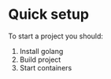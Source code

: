 # Quick setup
To start a project you should:

1. Install golang
2. Build project
3. Start containers

## 
